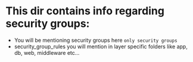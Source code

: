 # This dir contains info regarding security groups:
- You will be mentioning security groups here `only security groups`
- security_group_rules you will mention in layer specific folders like app, db, web, middleware etc...
